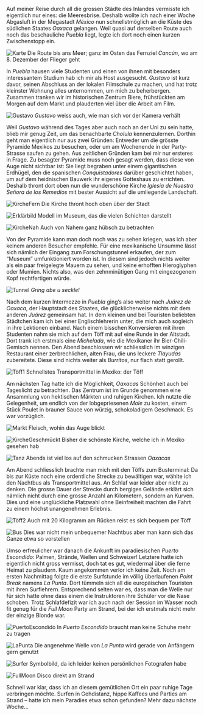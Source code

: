 Auf meiner Reise durch all die grossen Städte des Inlandes vermisste ich eigentlich nur eines: die Meeresbrise. Deshalb wollte ich nach einer Woche Abgasluft in der Megastadt _México_ nun schnellstmöglich an die Küste des südlichen Staates _Oaxaca_ gelangen. Weil quasi auf derselben Route auch noch das beschauliche _Puebla_ liegt, legte ich dort noch einen kurzen Zwischenstopp ein. 

![Karte](/imgs/w14/w_14_1.jpg)
Die Route bis ans Meer; ganz im Osten das Fernziel _Cancún_, wo am 8. Dezember der Flieger geht

In _Puebla_ hausen viele Studenten und einen von ihnen mit besonders interessantem Studium hab ich mir als Host ausgesucht. _Gustavo_ ist kurz davor, seinen Abschluss an der lokalen Filmschule zu machen, und hat trotz kleinster Wohnung alles unternommen, um mich zu beherbergen. Zusammen tranken wir im historischen Zentrum Biere, frühstückten am Morgen auf dem Markt und plauderten viel über die Arbeit am Film.

![Gustavo](/imgs/w14/w_14_2.jpg)
_Gustavo_ weiss auch, wie man sich vor der Kamera verhält

Weil _Gustavo_ während des Tages aber auch noch an der Uni zu sein hatte, blieb mir genug Zeit, um das benachbarte _Cholula_ kennenzulernen. Dorthin geht man eigentlich nur aus zwei Gründen: Entweder um die grösste Pyramide Mexikos zu besuchen, oder um am Wochenende in der Party-Strasse saufen zu gehen. Aus zeitlichen Gründen kam bei mir nur ersteres in Frage. Zu besagter Pyramide muss noch gesagt werden, dass diese von Auge nicht sichtbar ist: Sie liegt begraben unter einem gigantischen Erdhügel, den die spanischen _Conquistadores_ darüber geschichtet haben, um auf dem heidnischen Bauwerk ihr eigenes Gotteshaus zu errichten. Deshalb thront dort oben nun die wunderschöne Kirche _Iglesia de Nuestra Señora de los Remedios_ mit bester Aussicht auf die umliegende Landschaft.

![KircheFern](/imgs/w14/w_14_3.jpg)
Die Kirche thront hoch oben über der Stadt

![Erklärbild](/imgs/w14/w_14_4.jpeg)
Modell im Museum, das die vielen Schichten darstellt

![KircheNah](/imgs/w14/w_14_5.jpg)
Auch von Nahem ganz hübsch zu betrachten

Von der Pyramide kann man doch noch was zu sehen kriegen, was ich aber keinem anderen Besucher empfehle. Für eine mexikanische Unsumme lässt sich nämlich der Eingang zum Forschungstunnel erkaufen, der zum “Museum” umfunktioniert worden ist. In diesem sind jedoch nichts weiter als ein paar freigelegte Mauern zu sehen, und keine erhofften Hieroglyphen oder Mumien. Nichts also, was den zehnminütigen Gang mit eingezogenem Kopf rechtfertigen würde.

![Tunnel](/imgs/w14/w_14_6.jpg)
_Gring abe u seckle!_

Nach dem kurzen Intermezzo in _Puebla_ ging’s also weiter nach _Juárez de Oaxaca_, der Hauptstadt des Staates, die glücklicherweise nichts mit dem anderen _Juárez_ gemeinsam hat. In dem kleinen und bei Touristen beliebten Städtchen kam ich bei einer Englischlehrerin unter, die mich auch sogleich in ihre Lektionen einband. Nach einem bisschen Konversieren mit ihren Studenten nahm sie mich auf dem Töff mit auf eine Runde in der Altstadt. Dort trank ich erstmals eine _Michelada_, wie die Mexikaner ihr Bier-Chili-Gemisch nennen. Den Abend beschlossen wir schliesslich im winzigen Restaurant einer zerbrechlichen, alten Frau, die uns leckere _Tlayudas_ zubereitete. Diese sind nichts weiter als _Burritos_, nur flach statt gerollt.

![Töff1](/imgs/w14/w_14_7.jpg)
Schnellstes Transportmittel in Mexiko: der Töff

Am nächsten Tag hatte ich die Möglichkeit, _Oaxacas_ Schönheit auch bei Tageslicht zu betrachten. Das Zentrum ist im Grunde genommen eine Ansammlung von hektischen Märkten und ruhigen Kirchen. Ich nutzte die Gelegenheit, um endlich von der lobgepriesenen _Mole_ zu kosten, einem Stück Poulet in brauner Sauce von würzig, schokoladigem Geschmack. Es war vorzüglich.

![Markt](/imgs/w14/w_14_8.jpg)
Fleisch, wohin das Auge blickt

![KircheGeschmückt](/imgs/w14/w_14_9.jpg)
Bisher die schönste Kirche, welche ich in Mexiko gesehen hab

![Tanz](/imgs/w14/w_14_10.jpg)
Abends ist viel los auf den schmucken Strassen _Oaxacas_

Am Abend schliesslich brachte man mich mit den Töffs zum Busterminal: Da bis zur Küste noch eine ordentliche Strecke zu bewältigen war, wählte ich den Nachtbus als Transportmittel aus. An Schlaf war leider aber nicht zu denken. Die grosse Dauer der Strecke durch bergiges Gelände erklärt sich nämlich nicht durch eine grosse Anzahl an Kilometern, sondern an Kurven. Dies und eine unglückliche Platzwahl ohne Beinfreiheit machten die Fahrt zu einem höchst unangenehmen Erlebnis.

![Töff2](/imgs/w14/w_14_11.jpg)
Auch mit 20 Kilogramm am Rücken reist es sich bequem per Töff

![Bus](/imgs/w14/w_14_12.jpg)
Dies war nicht mein unbequemer Nachtbus aber man kann sich das Ganze etwa so vorstellen

Umso erfreulicher war danach die Ankunft im paradiesischen _Puerto Escondido_: Palmen, Strände, Wellen und Schweizer! Letztere hatte ich eigentlich nicht gross vermisst, doch tat es gut, wiedermal über die ferne Heimat zu plaudern. Kaum angekommen verlor ich keine Zeit. Noch am ersten Nachmittag folgte die erste Surfstunde im völlig überlaufenen _Point Break_ namens _La Punta_. Dort tümmeln sich all die europäischen Touristen mit ihren Surflehrern. Entsprechend selten war es, dass man die Welle nur für sich hatte ohne dass einem die Instruktoren ihre Schüler vor die Nase schoben. Trotz Schlafdefizit war ich auch nach der Session im Wasser noch fit genug für die _Full Moon_ Party am Strand, bei der ich erstmals nicht mehr der einzige Blonde war.

![PuertoEscondido](/imgs/w14/w_14_13.jpg)
In _Puerto Escondido_ braucht man keine Schuhe mehr zu tragen

![LaPunta](/imgs/w14/w_14_14.jpg)
Die angenehme Welle von _La Punta_ wird gerade von Anfängern gern genutzt

![Surfer](/imgs/w14/w_14_15.jpg)
Symbolbild, da ich leider keinen persönlichen Fotografen habe

![FullMoon](/imgs/w14/w_14_16.jpg)
Disco direkt am Strand

Schnell war klar, dass ich an diesem gemütlichen Ort ein paar ruhige Tage verbringen möchte. Surfen in Gehdistanz, hippe Kaffees und Parties am Strand – hatte ich mein Paradies etwa schon gefunden? Mehr dazu nächste Woche…